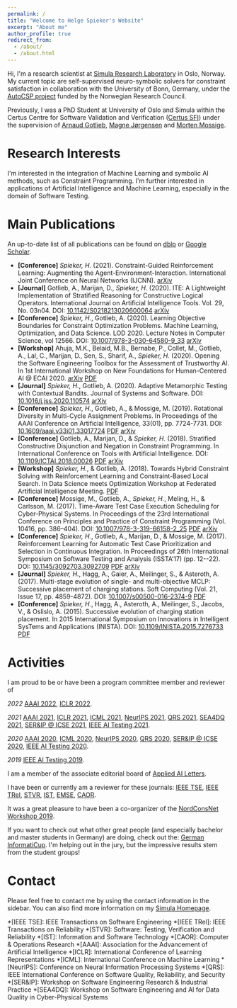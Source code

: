 ```yaml
---
permalink: /
title: "Welcome to Helge Spieker's Website"
excerpt: "About me"
author_profile: true
redirect_from: 
  - /about/
  - /about.html
---
```


Hi, I'm a research scientist at [Simula Research Laboratory](https://www.simula.no/) in Oslo, Norway.
My current topic are self-supervised neuro-symbolic solvers for constraint satisfaction in collaboration with the University of Bonn, Germany, under the [AutoCSP project](https://autocsp.eu/) funded by the Norwegian Research Council.

Previously, I was a PhD Student at University of Oslo and Simula within the Certus Centre for Software Validation and Verification ([Certus SFI](http://www.certus-sfi.no/)) under the supervision of [Arnaud Gotlieb](https://www.simula.no/people/arnaud), [Magne Jørgensen](https://www.simula.no/people/magnej) and [Morten Mossige](https://www.uis.no/nb/profile/1578).

Research Interests
======

I'm interested in the integration of Machine Learning and symbolic AI methods, such as Constraint Programming.
I'm further interested in applications of Artificial Intelligence and Machine Learning, especially in the domain of Software Testing. 

Main Publications
======

An up-to-date list of all publications can be found on [dblp](https://dblp.org/pid/169/5121) or [Google Scholar](https://scholar.google.com/citations?user=SMvVsioAAAAJ&hl=en&oi=ao).

* **[Conference]** _Spieker, H._ (2021). Constraint-Guided Reinforcement Learning: Augmenting the Agent-Environment-Interaction. International Joint Conference on Neural Networks (IJCNN). [arXiv](https://arxiv.org/abs/2104.11918)
* **[Journal]** Gotlieb, A., Marijan, D., _Spieker, H._ (2020). ITE: A Lightweight Implementation of Stratified Reasoning for Constructive Logical Operators. International Journal on Artificial Intelligence Tools. Vol. 29, No. 03n04. DOI: [10.1142/S0218213020600064](https://doi.org/10.1142/S0218213020600064)
[arXiv](https://arxiv.org/abs/1811.03906)
* **[Conference]** _Spieker, H._, Gotlieb, A. (2020). Learning Objective Boundaries for Constraint Optimization Problems. Machine Learning, Optimization, and Data Science. LOD 2020. Lecture Notes in Computer Science, vol 12566. DOI: [10.1007/978-3-030-64580-9_33](https://doi.org/10.1007/978-3-030-64580-9_33) [arXiv](https://arxiv.org/abs/2006.11560)
* **[Workshop]** Ahuja, M.K., Belaid, M.B., Bernabe, P., Collet, M., Gotlieb, A., Lal, C., Marijan, D., Sen, S., Sharif, A., _Spieker, H._ (2020). Opening the Software Engineering Toolbox for the Assessment of Trustworthy AI. In 1st International Workshop on New Foundations for Human-Centered AI @ ECAI 2020. [arXiv](https://arxiv.org/abs/2007.07768) [PDF](http://ceur-ws.org/Vol-2659/ahuja.pdf)
* **[Journal]** _Spieker, H._, Gotlieb, A. (2020). Adaptive Metamorphic Testing with Contextual Bandits. Journal of Systems and Software. DOI: [10.1016/j.jss.2020.110574](https://doi.org/10.1016/j.jss.2020.110574) [arXiv](https://arxiv.org/abs/1910.00262)
* **[Conference]** _Spieker, H._, Gotlieb, A., & Mossige, M. (2019). Rotational Diversity in Multi-Cycle Assignment Problems. In Proceedings of the AAAI Conference on Artificial Intelligence, 33(01), pp. 7724-7731. DOI: [10.1609/aaai.v33i01.33017724](https://doi.org/10.1609/aaai.v33i01.33017724)
[PDF](files/Spieker_et_al._-_2019_-_Rotational_Diversity_in_Multi-Cycle_Assignment_Problems.pdf) 
[arXiv](https://arxiv.org/abs/1811.03496)
* **[Conference]** Gotlieb, A., Marijan, D., & _Spieker, H._ (2018). Stratified Constructive Disjunction and Negation in Constraint Programming. In International Conference on Tools with Artificial Intelligence. DOI: [10.1109/ICTAI.2018.00026](https://doi.org/10.1109/ICTAI.2018.00026)
[PDF](files/Gotlieb_Marijan_Spieker_-_2018_-_Stratified_Constructive_Disjunction_and_Negation_in_Constraint_Programming.pdf) 
[arXiv](https://arxiv.org/abs/1811.03906v1)
* **[Workshop]** _Spieker, H._, & Gotlieb, A. (2018). Towards Hybrid Constraint Solving with Reinforcement Learning and Constraint-Based Local Search. In Data Science meets Optimization Workshop at Federated Artificial Intelligence Meeting.
[PDF](files/Spieker_Gotlieb_-_2018_-_Towards_Hybrid_Constraint_Solving_with_Reinforcement_Learning_and_Constraint-Based_Local_Search.pdf)
* **[Conference]** Mossige, M., Gotlieb, A., _Spieker, H._, Meling, H., & Carlsson, M. (2017). Time-Aware Test Case Execution Scheduling for Cyber-Physical Systems. In Proceedings of the 23rd International Conference on Principles and Practice of Constraint Programming (Vol. 10416, pp. 386–404). DOI: [10.1007/978-3-319-66158-2\_25](https://doi.org/10.1007/978-3-319-66158-2_25)
[PDF](files/Mossige_et_al._-_2017_-_Time-Aware_Test_Case_Execution_Scheduling_for_Cyber-Physical_Systems.pdf) 
[arXiv](https://arxiv.org/abs/1902.04627)
* **[Conference]** _Spieker, H._, Gotlieb, A., Marijan, D., & Mossige, M. (2017). Reinforcement Learning for Automatic Test Case Prioritization and Selection in Continuous Integration. In Proceedings of 26th International Symposium on Software Testing and Analysis (ISSTA’17) (pp. 12--22). DOI: [10.1145/3092703.3092709](https://doi.org/10.1145/3092703.3092709) 
[PDF](files/Spieker_et_al._-_2017_-_Reinforcement_Learning_for_Automatic_Test_Case_Prioritization_and_Selection_in_Continuous_Integration.pdf) 
[arXiv](https://arxiv.org/abs/1811.04122)
* **[Journal]** _Spieker, H._, Hagg, A., Gaier, A., Meilinger, S., & Asteroth, A. (2017). Multi-stage evolution of single- and multi-objective MCLP: Successive placement of charging stations. Soft Computing (Vol. 21, Issue 17, pp. 4859-4872). DOI: [10.1007/s00500-016-2374-9](https://doi.org/10.1007/s00500-016-2374-9)
[PDF](files/Spieker_et_al._-_2017_-_Multi-stage_evolution_of_single-_and_multi-objective_MCLP.pdf)
* **[Conference]** _Spieker, H._, Hagg, A., Asteroth, A., Meilinger, S., Jacobs, V., & Oslislo, A. (2015). Successive evolution of charging station placement. In 2015 International Symposium on Innovations in Intelligent SysTems and Applications (INISTA). DOI: [10.1109/INISTA.2015.7276733](https://doi.org/10.1109/INISTA.2015.7276733)
[PDF](files/Spieker_et_al._-_2015_-_Successive_evolution_of_charging_station_placement.pdf)

Activities
======

I am proud to be or have been a program committee member and reviewer of 

*2022*
[AAAI 2022](https://aaai.org/Conferences/AAAI-22/), 
[ICLR 2022](https://iclr.cc/Conferences/2022/).

*2021*
[AAAI 2021](https://aaai.org/Conferences/AAAI-21/), 
[ICLR 2021](https://iclr.cc/Conferences/2021/), 
[ICML 2021](https://icml.cc/Conferences/2021), 
[NeurIPS 2021](https://nips.cc/Conferences/2021/), 
[QRS 2021](https://qrs21.techconf.org/), 
[SEA4DQ 2021](https://sea4dq.github.io/),
[SER&IP @ ICSE 2021](https://dumari.github.io/serip2021/), 
[IEEE AI Testing 2021](http://ieeeaitests.com/).

*2020*
[AAAI 2020](https://aaai.org/Conferences/AAAI-20/), 
[ICML 2020](https://icml.cc/Conferences/2020), 
[NeurIPS 2020](https://nips.cc/Conferences/2020/), 
[QRS 2020](https://qrs20.techconf.org/), 
[SER&IP @ ICSE 2020](https://dumari.github.io/serip2020/), 
[IEEE AI Testing 2020](http://ieeeaitests.com/).

*2019*
[IEEE AI Testing 2019](http://ieeeaitests.com/).

I am a member of the associate editorial board of [Applied AI Letters](https://onlinelibrary.wiley.com/journal/26895595).

I have been or currently am a reviewer for these journals: 
[IEEE TSE](https://www.computer.org/csdl/journal/ts), 
[IEEE TRel](https://rs.ieee.org/publications/transactions-on-reliability.html), 
[STVR](https://onlinelibrary.wiley.com/journal/10991688), 
[IST](https://www.journals.elsevier.com/information-and-software-technology), 
[EMSE](https://www.springer.com/journal/10664),
[CAOR](https://www.journals.elsevier.com/computers-and-operations-research).

It was a great pleasure to have been a co-organizer of the [NordConsNet Workshop 2019](https://nordconsnet19.github.io/).

If you want to check out what other great people (and especially bachelor and master students in Germany) are doing, check out the: [German InformatiCup](https://gi.de/informaticup).
I'm helping out in the jury, but the impressive results stem from the student groups!

Contact
======
Please feel free to contact me by using the contact information in the sidebar.
You can also find more information on my [Simula Homepage](https://www.simula.no/people/helge).

*[IEEE TSE]: IEEE Transactions on Software Engineering
*[IEEE TRel]: IEEE Transactions on Reliability
*[STVR]: Software: Testing, Verification and Reliability
*[IST]: Information and Software Technology
*[CAOR]: Computer & Operations Research
*[AAAI]: Association for the Advancement of Artificial Intelligence
*[ICLR]: International Conference of Learning Representations
*[ICML]: International Conference on Machine Learning
*[NeurIPS]: Conference on Neural Information Processing Systems
*[QRS]: IEEE International Conference on Software Quality, Reliability, and Security
*[SER&IP]: Workshop on Software Engineering Research & Industrial Practice
*[SEA4DQ]: Workshop on Software Engineering and AI for Data Quality in Cyber-Physical Systems
